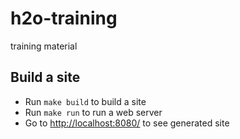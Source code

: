 h2o-training
============

training material


## Build a site

  * Run `make build` to build a site
  * Run `make run` to run a web server
  * Go to [http://localhost:8080/](http://localhost:8080/) to see generated site

